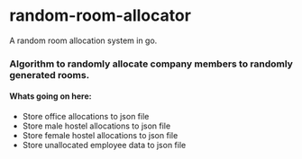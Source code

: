 # random-room-allocator
A random room allocation system in go. 


### Algorithm to randomly allocate company members to randomly generated rooms.


#### Whats going on here:
- Store office allocations to json file
- Store male hostel allocations to json file
- Store female hostel allocations to json file
- Store unallocated employee data to json file